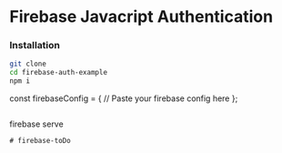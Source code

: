 # Firebase Javacript Authentication

### Installation

```sh
git clone 
cd firebase-auth-example
npm i
```
const firebaseConfig = {
  // Paste your firebase config here
};
```

```
firebase serve
```
# firebase-toDo
